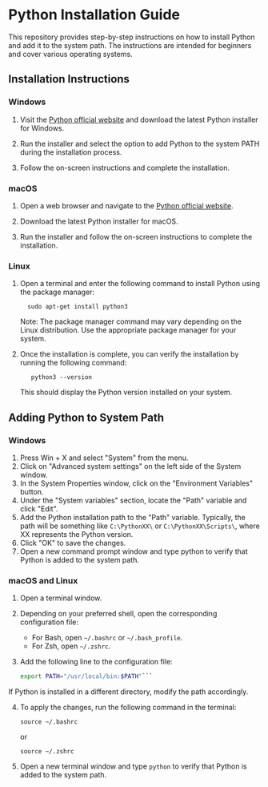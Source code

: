 # Python Installation Guide

This repository provides step-by-step instructions on how to install Python and add it to the system path. The instructions are intended for beginners and cover various operating systems.

## Installation Instructions

### Windows

1. Visit the [Python official website](https://www.python.org/downloads/) and download the latest Python installer for Windows.

2. Run the installer and select the option to add Python to the system PATH during the installation process.

3. Follow the on-screen instructions and complete the installation.

### macOS

1. Open a web browser and navigate to the [Python official website](https://www.python.org/downloads/).

2. Download the latest Python installer for macOS.

3. Run the installer and follow the on-screen instructions to complete the installation.

### Linux

1. Open a terminal and enter the following command to install Python using the package manager:
   ```
     sudo apt-get install python3
   ``` 
   Note: The package manager command may vary depending on the Linux distribution. Use the appropriate package manager for your system.

2. Once the installation is complete, you can verify the installation by running the following command:
   ```
      python3 --version
   ```
   This should display the Python version installed on your system.

## Adding Python to System Path
### Windows
1. Press Win + X and select "System" from the menu.
2. Click on "Advanced system settings" on the left side of the System window.
3. In the System Properties window, click on the "Environment Variables" button.
4. Under the "System variables" section, locate the "Path" variable and click "Edit".
5. Add the Python installation path to the "Path" variable. Typically, the path will be something like `C:\PythonXX\` or `C:\PythonXX\Scripts\`, where XX represents the Python version.
6. Click "OK" to save the changes.
7. Open a new command prompt window and type python to verify that Python is added to the system path.

### macOS and Linux

1. Open a terminal window.

2. Depending on your preferred shell, open the corresponding configuration file:

   - For Bash, open `~/.bashrc` or `~/.bash_profile`.
   - For Zsh, open `~/.zshrc`.

3. Add the following line to the configuration file:

   ```bash
   export PATH="/usr/local/bin:$PATH"```
  If Python is installed in a different directory, modify the path accordingly.

4. To apply the changes, run the following command in the terminal:
   ```
   source ~/.bashrc
   ```
   or
   ```
   source ~/.zshrc
   ```
5. Open a new terminal window and type `python` to verify that Python is added to the system path.   
  




